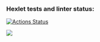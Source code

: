 ### Hexlet tests and linter status:
[![Actions Status](https://github.com/S1ON-DMI1/java-project-61/workflows/hexlet-check/badge.svg)](https://github.com/S1ON-DMI1/java-project-61/actions)

<a href="https://codeclimate.com/github/S1ON-DMI1/java-project-61/maintainability"><img src="https://api.codeclimate.com/v1/badges/f5015cb695dc308876b1/maintainability" /></a>


